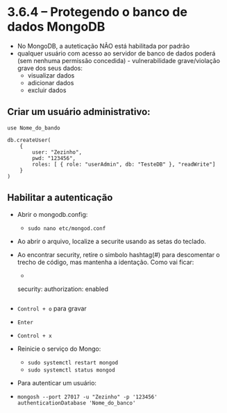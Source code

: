 # 3.6.4 – Protegendo o banco de dados MongoDB

- No MongoDB, a auteticação NÃO está habilitada por padrão
- qualquer usuário com acesso ao servidor de banco de dados poderá (sem nenhuma permissão concedida) - vulnerabilidade grave/violação grave dos seus dados:
  - visualizar dados
  - adicionar dados
  - excluir dados

## Criar um usuário administrativo:

```use Nome_do_bando```

```
db.createUser(
    {
        user: "Zezinho",
        pwd: "123456",
        roles: [ { role: "userAdmin", db: "TesteDB" }, "readWrite"]
    }
)
```

## Habilitar a autenticação

- Abrir o mongodb.config:
  - ```sudo nano etc/mongod.conf```
- Ao abrir o arquivo, localize a securite usando as setas do teclado.
- Ao encontrar security, retire o simbolo hashtag(#) para descomentar o trecho de código, mas mantenha a identação. Como vai ficar:
  - ```
  security:
    authorization: enabled
    ```
- ```Control + o``` para gravar
- ```Enter```
- ```Control + x```
- Reinicie o serviço do Mongo:
  - ```sudo systemctl restart mongod```
  - ```sudo systemctl status mongod```

- Para autenticar um usuário:
- ```mongosh --port 27017 -u "Zezinho" -p '123456' authenticationDatabase 'Nome_do_banco'```